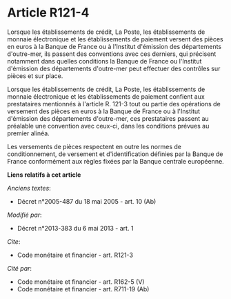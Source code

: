 # Article R121-4

Lorsque les établissements de crédit, La Poste, les établissements de monnaie électronique et les établissements de paiement
versent des pièces en euros à la Banque de France ou à l'Institut d'émission des départements d'outre-mer, ils passent des
conventions avec ces derniers, qui précisent notamment dans quelles conditions la Banque de France ou l'Institut d'émission
des départements d'outre-mer peut effectuer des contrôles sur pièces et sur place. 

Lorsque les établissements de crédit, La Poste, les établissements de monnaie électronique et les établissements de paiement
confient aux prestataires mentionnés à l'article R. 121-3 tout ou partie des opérations de versement des pièces en euros à la
Banque de France ou à l'Institut d'émission des départements d'outre-mer, ces prestataires passent au préalable une
convention avec ceux-ci, dans les conditions prévues au premier alinéa. 

Les versements de pièces respectent en outre les normes de conditionnement, de versement et d'identification définies par la
Banque de France conformément aux règles fixées par la Banque centrale européenne.

**Liens relatifs à cet article**

_Anciens textes_:

  - Décret n°2005-487 du 18 mai 2005 - art. 10 (Ab)

_Modifié par_:

  - Décret n°2013-383 du 6 mai 2013 - art. 1

_Cite_:

  - Code monétaire et financier - art. R121-3

_Cité par_:

  - Code monétaire et financier - art. R162-5 (V)
  - Code monétaire et financier - art. R711-19 (Ab)
